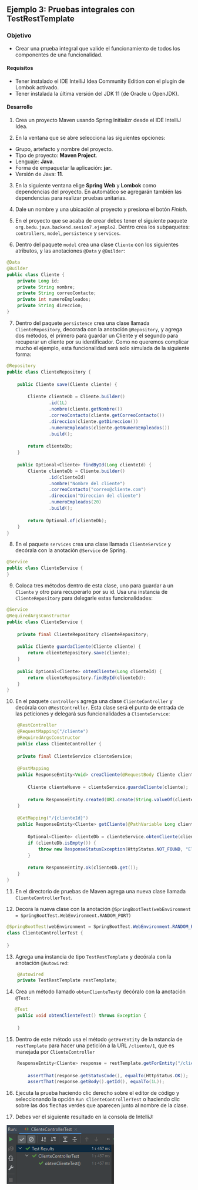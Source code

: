 ## Ejemplo 3: Pruebas integrales con TestRestTemplate

### Objetivo

- Crear una prueba integral que valide el funcionamiento de todos los componentes de una funcionalidad.

#### Requisitos
- Tener instalado el IDE IntelliJ Idea Community Edition con el plugin de Lombok activado.
- Tener instalada la última versión del JDK 11 (de Oracle u OpenJDK).


#### Desarrollo

1. Crea un proyecto Maven usando Spring Initializr desde el IDE IntelliJ Idea.

2. En la ventana que se abre selecciona las siguientes opciones:
- Grupo, artefacto y nombre del proyecto.
- Tipo de proyecto: **Maven Project**.
- Lenguaje: **Java**.
- Forma de empaquetar la aplicación: **jar**.
- Versión de Java: **11**.

3. En la siguiente ventana elige **Spring Web** y **Lombok** como dependencias del proyecto. En automático se agregarán también las dependencias para realizar pruebas unitarias.

4. Dale un nombre y una ubicación al proyecto y presiona el botón *Finish*.

5. En el proyecto que se acaba de crear debes tener el siguiente paquete `org.bedu.java.backend.sesion7.ejemplo2`. Dentro crea los subpaquetes: `controllers`, `model`, `persistence` y `services`.

6. Dentro del paquete `model` crea una clase `Cliente` con los siguientes atributos, y las anotaciones `@Data` y `@Builder`:
```java
@Data
@Builder
public class Cliente {
    private Long id;
    private String nombre;
    private String correoContacto;
    private int numeroEmpleados;
    private String direccion;
}
```

7. Dentro del paquete `persistence` crea una clase llamada `ClienteRepository`, decorada con la anotación `@Repository`, y agrega dos métodos, el primero para guardar un Cliente y el segundo para recuperar un cliente por su identificador. Como no queremos complicar mucho el ejemplo, esta funcionalidad será solo simulada de la siguiente forma:
```java
@Repository
public class ClienteRepository {

    public Cliente save(Cliente cliente) {

        Cliente clienteDb = Cliente.builder()
                .id(1L)
                .nombre(cliente.getNombre())
                .correoContacto(cliente.getCorreoContacto())
                .direccion(cliente.getDireccion())
                .numeroEmpleados(cliente.getNumeroEmpleados())
                .build();

        return clienteDb;
    }

    public Optional<Cliente> findById(Long clienteId) {
        Cliente clienteDb = Cliente.builder()
                .id(clienteId)
                .nombre("Nombre del cliente")
                .correoContacto("correo@cliente.com")
                .direccion("Direccion del cliente")
                .numeroEmpleados(20)
                .build();

        return Optional.of(clienteDb);
    }
}
```

8. En el paquete `services` crea una clase llamada `ClienteService` y decórala con la anotación `@Service` de Spring.

```java
@Service
public class ClienteService {
}
```

9. Coloca tres métodos dentro de esta clase, uno para guardar a un `Cliente` y otro para recuperarlo por su id. Usa una instancia de `ClienteRepository` para delegarle estas funcionalidades:
```java
@Service
@RequiredArgsConstructor
public class ClienteService {

    private final ClienteRepository clienteRepository;

    public Cliente guardaCliente(Cliente cliente) {
        return clienteRepository.save(cliente);
    }

    public Optional<Cliente> obtenCliente(Long clienteId) {
        return clienteRepository.findById(clienteId);
    }
}
```

10. En el paquete `controllers` agrega una clase `ClienteController` y decórala con `@RestController`. Esta clase será el punto de entrada de las peticiones y delegará sus funcionalidades a `ClienteService`:
```java
    @RestController
    @RequestMapping("/cliente")
    @RequiredArgsConstructor
    public class ClienteController {

    private final ClienteService clienteService;

    @PostMapping
    public ResponseEntity<Void> creaCliente(@RequestBody Cliente cliente) {

        Cliente clienteNuevo = clienteService.guardaCliente(cliente);

        return ResponseEntity.created(URI.create(String.valueOf(clienteNuevo.getId()))).build();
    }

    @GetMapping("/{clienteId}")
    public ResponseEntity<Cliente> getCliente(@PathVariable Long clienteId) {

        Optional<Cliente> clienteDb = clienteService.obtenCliente(clienteId);
        if (clienteDb.isEmpty()) {
            throw new ResponseStatusException(HttpStatus.NOT_FOUND, "El cliente especificado no existe.");
        }

        return ResponseEntity.ok(clienteDb.get());
    }
}
```

11. En el directorio de pruebas de Maven agrega una nueva clase llamada `ClienteControllerTest`.

12. Decora la nueva clase con la anotación `@SpringBootTest(webEnvironment = SpringBootTest.WebEnvironment.RANDOM_PORT)`
```java
@SpringBootTest(webEnvironment = SpringBootTest.WebEnvironment.RANDOM_PORT)
class ClienteControllerTest {

}
```

13. Agrega una instancia de tipo `TestRestTemplate` y decórala con la anotación `@Autowired`:

```java
    @Autowired
    private TestRestTemplate restTemplate;
```

14. Crea un método llamado `obtenClienteTest`y decóralo con la anotación `@Test`:
```java
   @Test
    public void obtenClienteTest() throws Exception {
        
    }
```

15. Dentro de este método usa el método `getForEntity` de la nstancia de `restTemplate` para hacer una petición a la URL `/cliente/1`, que es manejada por `ClienteController`
```java
    ResponseEntity<Cliente> response = restTemplate.getForEntity("/cliente/1", Cliente.class);

        assertThat(response.getStatusCode(), equalTo(HttpStatus.OK));
        assertThat(response.getBody().getId(), equalTo(1L));
```

16. Ejecuta la prueba haciendo clic derecho sobre el editor de código y seleccionando la opción `Run ClienteControllerTest` o haciendo clic sobre las dos flechas verdes que aparecen junto al nombre de la clase.

17. Debes ver el siguiente resultado en la consola de IntelliJ:

![imagen](img/img_01.png)
